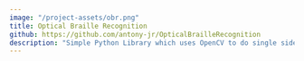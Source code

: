 ```yaml
---
image: "/project-assets/obr.png"
title: Optical Braille Recognition
github: https://github.com/antony-jr/OpticalBrailleRecognition
description: "Simple Python Library which uses OpenCV to do single sided English braille recognition. Can be integrated with Machine Learning"
---
```


